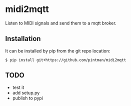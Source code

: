 # midi2mqtt
Listen to MIDI signals and send them to a mqtt broker.

## Installation

It can be installed by pip from the git repo location:

    $ pip install git+https://github.com/pintman/midi2mqtt

## TODO
- test it
- add setup.py
- publish to pypi
